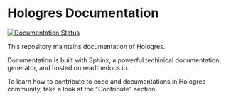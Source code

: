 
# Hologres Documentation

[![Documentation Status](https://readthedocs.org/projects/hologres/badge/?version=latest)](https://readthedocs.org/projects/hologres/)

This repository maintains documentation of Hologres.
      
Documentation is built with Sphinx, a powerful techinical documentation generator, and hosted on readthedocs.io.

To learn how to contribute to code and documentations in Hologres community, take a look at the "Contribute" section.
